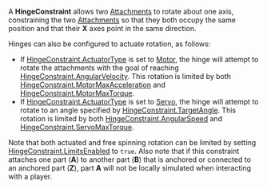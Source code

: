 A **HingeConstraint** allows two [Attachments](https://developer.roblox.com/en-us/api-reference/class/Attachment) to rotate about one axis, constraining the two [Attachments](https://developer.roblox.com/en-us/api-reference/class/Attachment) so that they both occupy the same position and that their **X** axes point in the same direction.

Hinges can also be configured to actuate rotation, as follows:

*   If [HingeConstraint.ActuatorType](https://developer.roblox.com/en-us/api-reference/property/HingeConstraint/ActuatorType) is set to [Motor](https://developer.roblox.com/en-us/api-reference/enum/ActuatorType), the hinge will attempt to rotate the attachments with the goal of reaching [HingeConstraint.AngularVelocity](https://developer.roblox.com/en-us/api-reference/property/HingeConstraint/AngularVelocity). This rotation is limited by both [HingeConstraint.MotorMaxAcceleration](https://developer.roblox.com/en-us/api-reference/property/HingeConstraint/MotorMaxAcceleration) and [HingeConstraint.MotorMaxTorque](https://developer.roblox.com/en-us/api-reference/property/HingeConstraint/MotorMaxTorque).
*   If [HingeConstraint.ActuatorType](https://developer.roblox.com/en-us/api-reference/property/HingeConstraint/ActuatorType) is set to [Servo](https://developer.roblox.com/en-us/api-reference/enum/ActuatorType), the hinge will attempt to rotate to an angle specified by [HingeConstraint.TargetAngle](https://developer.roblox.com/en-us/api-reference/property/HingeConstraint/TargetAngle). This rotation is limited by both [HingeConstraint.AngularSpeed](https://developer.roblox.com/en-us/api-reference/property/HingeConstraint/AngularSpeed) and [HingeConstraint.ServoMaxTorque](https://developer.roblox.com/en-us/api-reference/property/HingeConstraint/ServoMaxTorque).

Note that both actuated and free spinning rotation can be limited by setting [HingeConstraint.LimitsEnabled](https://developer.roblox.com/en-us/api-reference/property/HingeConstraint/LimitsEnabled) to `true`. Also note that if this constraint attaches one part (**A**) to another part (**B**) that is anchored or connected to an anchored part (**Z**), part **A** will not be locally simulated when interacting with a player.
